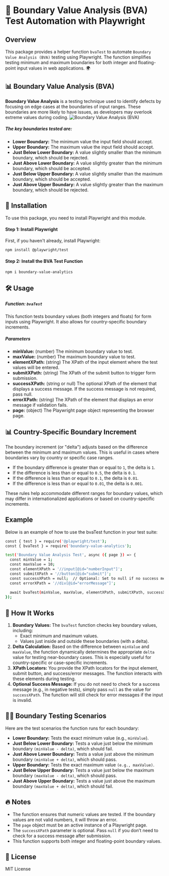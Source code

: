 
# 🎯 Boundary Value Analysis (BVA) Test Automation with Playwright
## Overview
This package provides a helper function `bvaTest` to automate `Boundary Value Analysis (BVA)` testing using Playwright. The function simplifies testing minimum and maximum boundaries for both integer and floating-point input values in web applications. 🌍
## 📊 Boundary Value Analysis (BVA)
**Boundary Value Analysis** is a testing technique used to identify defects by focusing on edge cases at the boundaries of input ranges. These boundaries are more likely to have issues, as developers may overlook extreme values during coding.
![Boundary Value Analysis (BVA)](https://www.lotus-qa.com/wp-content/uploads/2022/07/Boundary-value-analysis-test-case-design-technique.png)
##### The key boundaries tested are:
- **Lower Boundary:** The minimum value the input field should accept.
- **Upper Boundary:** The maximum value the input field should accept.
- **Just Below Lower Boundary:** A value slightly smaller than the minimum boundary, which should be rejected.
- **Just Above Lower Boundary:** A value slightly greater than the minimum boundary, which should be accepted.
- **Just Below Upper Boundary:** A value slightly smaller than the maximum boundary, which should be accepted.
- **Just Above Upper Boundary:** A value slightly greater than the maximum boundary, which should be rejected.
## 🚀 Installation
To use this package, you need to install Playwright and this module.
#### Step 1: Install Playwright
First, if you haven't already, install Playwright:
```bash
npm install @playwright/test
```
#### Step 2: Install the BVA Test Function
```bash
npm i boundary-value-analytics
```
## 🛠️ Usage
##### Function: `bvaTest`
This function tests boundary values (both integers and floats) for form inputs using Playwright. It also allows for country-specific boundary increments.
##### Parameters
- **minValue:** (number) The minimum boundary value to test.
- **maxValue:** (number) The maximum boundary value to test.
- **elementXPath:** (string) The XPath of the input element where the test values will be entered.
- **submitXPath:** (string) The XPath of the submit button to trigger form submission.
- **successXPath:** (string or null) The optional XPath of the element that displays a success message. If the success message is not required, pass null.
- **errorXPath:** (string) The XPath of the element that displays an error message if validation fails.
- **page:** (object) The Playwright page object representing the browser page.
## 📊 Country-Specific Boundary Increment
The boundary increment (or "delta") adjusts based on the difference between the minimum and maximum values. This is useful in cases where boundaries vary by country or specific case ranges.
- If the boundary difference is greater than or equal to `1`, the delta is `1`.
- If the difference is less than or equal to `0.5`, the delta is `0.1`.
- If the difference is less than or equal to `0.1`, the delta is `0.01`.
- If the difference is less than or equal to `0.01`, the delta is `0.001`.

These rules help accommodate different ranges for boundary values, which may differ in internationalized applications or based on country-specific increments.
## Example
Below is an example of how to use the bvaTest function in your test suite:
```bash
const { test } = require('@playwright/test');
const { bvaTest } = require('boundary-value-analytics');

test('Boundary Value Analysis Test', async ({ page }) => {
  const minValue = 1;
  const maxValue = 10;
  const elementXPath = '//input[@id="numberInput"]';
  const submitXPath = '//button[@id="submit"]';
  const successXPath = null;  // Optional: Set to null if no success message element
  const errorXPath = '//div[@id="errorMessage"]';
  
  await bvaTest(minValue, maxValue, elementXPath, submitXPath, successXPath, errorXPath, page);
});
```
## 🌟 How It Works
1. **Boundary Values:** The `bvaTest` function checks key boundary values, including:
    - Exact minimum and maximum values.
    - Values just inside and outside these boundaries (with a delta).
2. **Delta Calculation:** Based on the difference between `minValue` and `maxValue`, the function dynamically determines the appropriate `delta` value for testing near-boundary cases. This is especially useful for country-specific or case-specific increments.
3. **XPath Locators:** You provide the XPath locators for the input element, submit button, and success/error messages. The function interacts with these elements during testing.
4. **Optional Success Message:** If you do not need to check for a success message (e.g., in negative tests), simply pass `null` as the value for `successXPath`. The function will still check for error messages if the input is invalid.
## 🧑‍🔧 Boundary Testing Scenarios
Here are the test scenarios the function runs for each boundary:
- **Lower Boundary:** Tests the exact minimum value (e.g., `minValue`).
- **Just Below Lower Boundary:** Tests a value just below the minimum boundary `(minValue - delta)`, which should fail.
- **Just Above Lower Boundary:** Tests a value just above the minimum boundary `(minValue + delta)`, which should pass.
- **Upper Boundary:** Tests the exact maximum value `(e.g., maxValue)`.
- **Just Below Upper Boundary:** Tests a value just below the maximum boundary `(maxValue - delta)`, which should pass.
- **Just Above Upper Boundary:** Tests a value just above the maximum boundary `(maxValue + delta)`, which should fail.
## 🔥 Notes
- The function ensures that numeric values are tested. If the boundary values are not valid numbers, it will throw an error.
- The `page` object must be an active instance of a Playwright page.
- The `successXPath` parameter is optional. Pass `null` if you don’t need to check for a success message after submission.
- This function supports both integer and floating-point boundary values.
## 📜 License
MIT License
